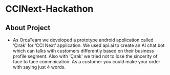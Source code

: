 # CCINext-Hackathon

## About Project

- As OrcaTeam we developed a prototype android application called ‘Çırak’ for ‘CCI Next’
application. We used api.ai to create an AI chat bot which can talks with customers differently
based on their business profile segment. Also with ‘Çırak’ we tried not to lose the sincerity of face
to face commnication. As a customer you could make your order with saying just 4 words.
